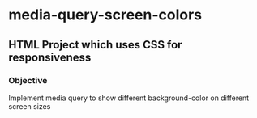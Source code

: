# media-query-screen-colors
## HTML Project which uses CSS for responsiveness
### Objective  
Implement media query to show different background-color on different screen sizes
